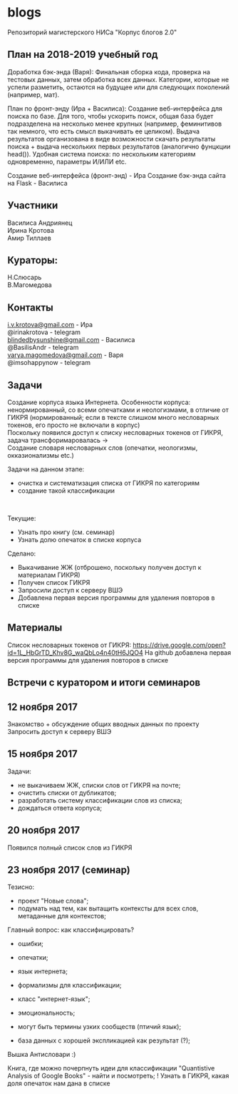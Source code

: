 # blogs
Репозиторий магистерского НИСа "Корпус блогов 2.0"

## План на 2018-2019 учебный год
Доработка бэк-энда (Варя):
Финальная сборка кода, проверка на тестовых данных, затем обработка всех данных.
Категории, которые не успели разметить, остаются на будущее или для следующих поколений (например, мат).

План по фронт-энду (Ира + Василиса):
Создание веб-интерфейса для поиска по базе. Для того, чтобы ускорить поиск, общая база будет подразделена на несколько менее крупных (например, феминитивов так немного, что есть смысл выкачивать ее целиком). Выдача результатов организована в виде возможности скачать результаты поиска + выдача нескольких первых результатов (аналогично фунцкции head()). Удобная система поиска: по нескольким категориям одновременно, параметры И/ИЛИ etc.

Создание веб-интерфейса (фронт-энд) - Ира
Создание бэк-энда сайта на Flask - Василиса

## Участники
Василиса Андриянец <br/>
Ирина Кротова<br/>
Амир Тиллаев<br/>

## Кураторы:
Н.Слюсарь<br/>
В.Магомедова

## Контакты
i.v.krotova@gmail.com - Ира<br/>
@irinakrotova - telegram<br/>
blindedbysunshine@gmail.com - Василиса<br/>
@BasilisAndr - telegram<br/>
varya.magomedova@gmail.com - Варя<br/>
@imsohappynow - telegram


## Задачи
Создание корпуса языка Интернета. Особенности корпуса: ненормированный, со всеми опечатками и неологизмами, в отличие от ГИКРЯ (нормированный; если в тексте слишком много несловарных токенов, его просто не включали в корпус)
<br/>
Поскольку появился доступ к списку несловарных токенов от ГИКРЯ, задача трансфоримаровалась ->
<br/>
Создание словаря несловарных слов (опечатки, неологизмы, окказионализмы etc.)

Задачи на данном этапе:<br/>
- очистка и систематизация списка от ГИКРЯ по категориям <br/>
- создание такой классификации <br/>
<br/>

Текущие:<br/>
- Узнать про книгу (см. семинар)<br/>
- Узнать долю опечаток в списке корпуса<br/>

Сделано:<br/>
- Выкачивание ЖЖ (отброшено, поскольку получен доступ к материалам ГИКРЯ)<br/>
- Получен список ГИКРЯ<br/>
- Запросили доступ к серверу ВШЭ<br/>
- Добавлена первая версия программы для удаления повторов в списке<br/>

## Материалы
Список несловарных токенов от ГИКРЯ:
https://drive.google.com/open?id=1L_HbGrTD_Khv8G_waQbLo4n40tH6JQO4
На github добавлена первая версия программы для удаления повторов в списке

## Встречи с куратором и итоги семинаров

## 12 ноября 2017

Знакомство + обсуждение общих вводных данных по проекту
Запросить доступ к серверу ВШЭ

## 15 ноября 2017

Задачи:
- не выкачиваем ЖЖ, списки слов от ГИКРЯ на почте;
- очистить списки от дубликатов;
- разработать систему классификации слов из списка;
- дождаться ответа корпуса;

## 20 ноября 2017

Появился полный список слов из ГИКРЯ

## 23 ноября 2017 (семинар)
Тезисно:
- проект "Новые слова";
- подумать над тем, как вытащить контексты для всех слов, метаданные для контекстов;

Главный вопрос: как классифицировать?
- ошибки;
- опечатки;
- язык интернета;
- формализмы для классификации;
- класс "интернет-язык";
- эмоциональность;
- могут быть термины узких сообществ (птичий язык);

- база данных с хорошей экспликацией как результат (?);

Вышка Антисловари :)

Книга, где можно почерпнуть идеи для классификации "Quantistive Analysis of Google Books" - найти и посмотреть;
! Узнать в ГИКРЯ, какая доля опечаток нам дана в списке
